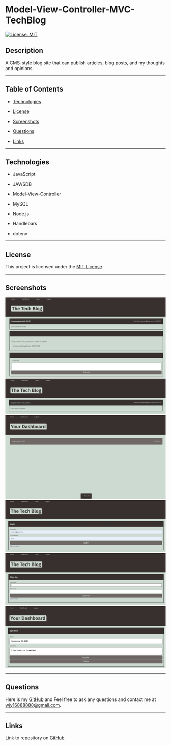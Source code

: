 # Model-View-Controller-MVC-TechBlog

[![License: MIT](https://img.shields.io/badge/License-MIT-green.svg)](https://opensource.org/licenses/MIT)

## Description

A CMS-style blog site that can publish articles, blog posts, and my thoughts and opinions.

---

## Table of Contents

- [Technologies](#technologies)

- [License](#license)

- [Screenshots](#screenshots)

- [Questions](#questions)

- [Links](#links)

---

## Technologies

- JavaScript

- JAWSDB

- Model-View-Controller

- MySQL

- Node.js

- Handlebars

- dotenv

---

## License

This project is licensed under the [MIT License](https://choosealicense.com/licenses/mit).

---

## Screenshots

![TechBlog](/public/tech-blog1.jpg)
![TechBlog](/public/tech-blog2.jpg)
![TechBlog](/public/tech-blog3.jpg)
![TechBlog](/public/tech-blog4.jpg)
![TechBlog](/public/tech-blog5.jpg)
![TechBlog](/public/tech-blog6.jpg)


---

## Questions

Here is my [GitHub](https://github.com/chunngaimo)
and Feel free to ask any questions and contact me at wjy16888888@gmail.com.

---

## Links

Link to repository on [GitHub](https://github.com/chunngaimo/Model-View-Controller-MVC-techBlog)